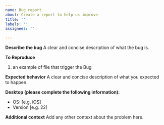 ```yaml
---
name: Bug report
about: Create a report to help us improve
title: ''
labels: ''
assignees: ''

---
```


**Describe the bug**
A clear and concise description of what the bug is.

**To Reproduce**
1.  an example of file that trigger the Bug

**Expected behavior**
A clear and concise description of what you expected to happen.

**Desktop (please complete the following information):**
-   OS: \[e.g. iOS\]
-   Version \[e.g. 22\]

**Additional context**
Add any other context about the problem here.
